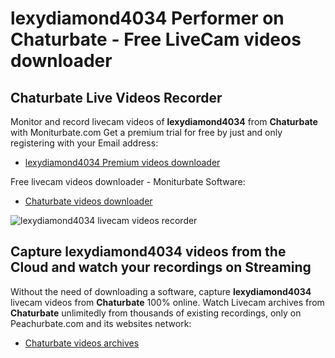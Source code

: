# lexydiamond4034 Performer on Chaturbate - Free LiveCam videos downloader

## Chaturbate Live Videos Recorder

Monitor and record livecam videos of **lexydiamond4034** from **Chaturbate** with Moniturbate.com
Get a premium trial for free by just and only registering with your Email address:
* [lexydiamond4034 Premium videos downloader](https://moniturbate.com/request-demo-licence-key.html)

Free livecam videos downloader - Moniturbate Software:
* [Chaturbate videos downloader](https://moniturbate.com/moniturbate-download-software.html)

![lexydiamond4034 livecam videos recorder](https://peachurnet.com/templates/moniturbate-software.png)


## Capture lexydiamond4034 videos from the Cloud and watch your recordings on Streaming

Without the need of downloading a software, capture **lexydiamond4034** livecam videos from **Chaturbate** 100% online.
Watch Livecam archives from **Chaturbate** unlimitedly from thousands of existing recordings, only on Peachurbate.com and its websites network:
* [Chaturbate videos archives](https://peachurnet.com/)